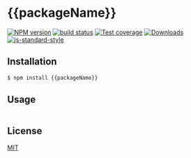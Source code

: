 # {{packageName}}
[![NPM version][npm-image]][npm-url]
[![build status][travis-image]][travis-url]
[![Test coverage][coveralls-image]][coveralls-url]
[![Downloads][downloads-image]][downloads-url]
[![js-standard-style][standard-image]][standard-url]

## Installation
```bash
$ npm install {{packageName}}
```

## Usage
```js

```

## License
[MIT](https://tldrlegal.com/license/mit-license)

[npm-image]: https://img.shields.io/npm/v/{{packageName}}.svg?style=flat-square
[npm-url]: https://npmjs.org/package/{{packageName}}
[travis-image]: https://img.shields.io/travis/{{name}}/{{packageName}}/master.svg?style=flat-square
[travis-url]: https://travis-ci.org/{{name}}/{{packageName}}
[coveralls-image]: https://img.shields.io/coveralls/{{name}}/{{packageName}}.svg?style=flat-square
[coveralls-url]: https://coveralls.io/r/{{name}}/{{packageName}}?branch=master
[downloads-image]: http://img.shields.io/npm/dm/{{packageName}}.svg?style=flat-square
[downloads-url]: https://npmjs.org/package/{{packageName}}
[standard-image]: https://img.shields.io/badge/code%20style-standard-brightgreen.svg?style=flat-square
[standard-url]: https://github.com/feross/standard
